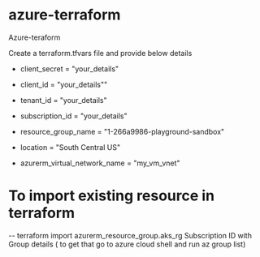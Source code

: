 # azure-terraform
Azure-teraform


Create a terraform.tfvars file and provide below details

- client_secret    = "your_details"
- client_id        = "your_details""
- tenant_id        = "your_details"
- subscription_id  = "your_details"

- resource_group_name = "1-266a9986-playground-sandbox"
- location = "South Central US"

- azurerm_virtual_network_name = "my_vm_vnet"

# To import existing resource in terraform 
 -- terraform import azurerm_resource_group.aks_rg Subscription ID with Group details ( to get that go to azure cloud shell and run az group list)